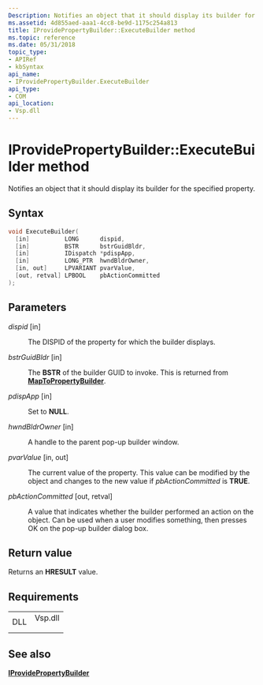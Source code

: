 ```yaml
---
Description: Notifies an object that it should display its builder for the specified property.
ms.assetid: 4d855aed-aaa1-4cc8-be9d-1175c254a813
title: IProvidePropertyBuilder::ExecuteBuilder method
ms.topic: reference
ms.date: 05/31/2018
topic_type: 
- APIRef
- kbSyntax
api_name: 
- IProvidePropertyBuilder.ExecuteBuilder
api_type: 
- COM
api_location: 
- Vsp.dll
---
```


# IProvidePropertyBuilder::ExecuteBuilder method

Notifies an object that it should display its builder for the specified property.

## Syntax


```C++
void ExecuteBuilder(
  [in]          LONG      dispid,
  [in]          BSTR      bstrGuidBldr,
  [in]          IDispatch *pdispApp,
  [in]          LONG_PTR  hwndBldrOwner,
  [in, out]     LPVARIANT pvarValue,
  [out, retval] LPBOOL    pbActionCommitted
);
```



## Parameters

<dl> <dt>

*dispid* \[in\]
</dt> <dd>

The DISPID of the property for which the builder displays.

</dd> <dt>

*bstrGuidBldr* \[in\]
</dt> <dd>

The **BSTR** of the builder GUID to invoke. This is returned from [**MapToPropertyBuilder**](iprovidepropertybuilder-mappropertytobuilder.md).

</dd> <dt>

*pdispApp* \[in\]
</dt> <dd>

Set to **NULL**.

</dd> <dt>

*hwndBldrOwner* \[in\]
</dt> <dd>

A handle to the parent pop-up builder window.

</dd> <dt>

*pvarValue* \[in, out\]
</dt> <dd>

The current value of the property. This value can be modified by the object and changes to the new value if *pbActionCommitted* is **TRUE**.

</dd> <dt>

*pbActionCommitted* \[out, retval\]
</dt> <dd>

A value that indicates whether the builder performed an action on the object. Can be used when a user modifies something, then presses OK on the pop-up builder dialog box.

</dd> </dl>

## Return value

Returns an **HRESULT** value.

## Requirements



|                |                                                                                    |
|----------------|------------------------------------------------------------------------------------|
| DLL<br/> | <dl> <dt>Vsp.dll</dt> </dl> |



## See also

<dl> <dt>

[**IProvidePropertyBuilder**](iprovidepropertybuilder.md)
</dt> </dl>

 

 




